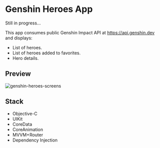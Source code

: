 # Genshin Heroes App

Still in progress...

This app consumes public Genshin Impact API at https://api.genshin.dev and displays: 
- List of heroes.
- List of heroes added to favorites.
- Hero details.

## Preview

![genshin-heroes-screens](https://github.com/acidbeast/genshin-heroes/assets/754724/dcdea4b0-7c64-4da8-a8fc-6fb81a0363da)

## Stack

- Objective-C
- UIKit
- CoreData
- CoreAnimation
- MVVM+Router
- Dependency Injection


